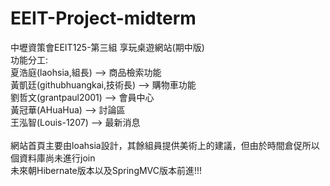 # EEIT-Project-midterm
中壢資策會EEIT125-第三組   享玩桌遊網站(期中版)<br>
功能分工:<br>
夏浩庭(laohsia,組長) --> 商品檢索功能<br>
黃凱廷(githubhuangkai,技術長) --> 購物車功能<br>
劉哲文(grantpaul2001) --> 會員中心<br>
黃冠華(AHuaHua) --> 討論區<br>
王泓智(Louis-1207) --> 最新消息<br>
<br>
網站首頁主要由loahsia設計，其餘組員提供美術上的建議，但由於時間倉促所以個資料庫尚未進行join<br>
未來朝Hibernate版本以及SpringMVC版本前進!!!

